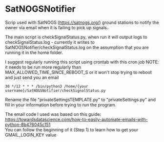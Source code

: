 # SatNOGSNotifier
Scrip used with SatNOGS (https://satnogs.org/) ground stations to notify the owner via email when it is failing to pick up signals. <br>

The main script is checkSignalStatus.py, when run it will output logs to checkSignalStatus.log - currently it writes to SatNOGSNotifier/checkSignalStatus.log on the assumption that you are running it in the home folder. <br>

I suggest regularly running this script using crontab with this cron job
NOTE: it needs to be run more regularly than MAX_ALLOWED_TIME_SINCE_REBOOT_S or it won't stop trying to reboot and just send you an email
```
30 */12 * * * /bin/python3 /home/{your username}/SatNOGSNotifier/checkSignalStatus.py
```

Rename the file "privateSettingsTEMPLATE.py" to "privateSettings.py" and fill in your information before trying to run the program.

The email code I used was based on this guide:<br> https://towardsdatascience.com/how-to-easily-automate-emails-with-python-8b476045c151 <br>You can follow the beginning of it (Step 1) to learn how to get your GMAIL_LOGIN_KEY value
